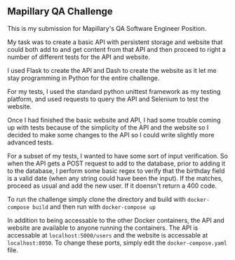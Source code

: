 ## Mapillary QA Challenge 

This is my submission for Mapillary's QA Software Engineer Position.

My task was to create a basic API with persistent storage and website that could both add to and get content from that API and then proceed to right a number of different tests for the API and website. 

I used Flask to create the API and Dash to create the website as it let me stay programming in Python for the entire challenge. 

For my tests, I used the standard python unittest framework as my testing platform, and used requests to query the API and Selenium to test the website. 

Once I had finished the basic website and API, I had some trouble coming up with tests because of the simplicity of the API and the website so I decided to make some changes to the API so I could write slightly more advanced tests. 

For a subset of my tests, I wanted to have some sort of input verification. So when the API gets a POST request to add to the database, prior to adding it to the database, I perform some basic regex to verify that the birthday field is a valid date (when any string could have been the input). If the matches, proceed as usual and add the new user. If it doensn't return a 400 code. 

To run the challenge simply clone the directory and build with `docker-compose build` and then run with `docker-compose up`

In addition to being accessable to the other Docker containers, the API and website are available to anyone running the containers. The API is accessable at `localhost:5000/users` and the website is accessable at `localhost:8050`. To change these ports, simply edit the `docker-compose.yaml` file. 
